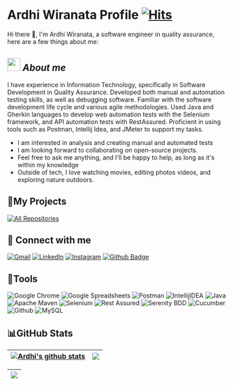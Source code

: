 # Ardhi Wiranata Profile [![Hits](https://hits.seeyoufarm.com/api/count/incr/badge.svg?url=https%3A%2F%2Fgithub.com%2FArdhi1102&count_bg=%2379C83D&title_bg=%23555555&icon=&icon_color=%23E7E7E7&title=Visited&edge_flat=false)](https://hits.seeyoufarm.com)
Hi there 👋, I'm Ardhi Wiranata, a software engineer in quality assurance, here are a few things about me:

## <img src="https://media.giphy.com/media/ObNTw8Uzwy6KQ/giphy.gif" width="30px">&nbsp;***About me***
</a>

I have experience in Information Technology, specifically in Software Development in Quality Assurance. Developed both manual and automation testing skills, as well as debugging software. Familiar with the software development life cycle and various agile methodologies. Used Java and Gherkin languages to develop web automation tests with the Selenium framework, and API automation tests with RestAssured. Proficient in using tools such as Postman, Intellij Idea, and JMeter to support my tasks. 

- I am interested in analysis and creating manual and automated tests
- I am looking forward to collaborating on open-source projects.
- Feel free to ask me anything, and I'll be happy to help, as long as it's within my knowledge
- Outside of tech, I love watching movies, editing photos videos, and exploring nature outdoors.
</a>


## 📘My Projects
<p>
<a href="https://github.com/Ardhi1102?tab=repositories"><img alt="All Repositories" title="All Repositories" src="https://custom-icon-badges.demolab.com/badge/-Click%20Here%20For%20All%20My%20Repos-1F222E?style=for-the-badge&logoColor=white&logo=repo"/></a>
</p>

## 🤝 Connect with me
<p>
	<a href="mailto:awiranata228@gmail.com"><img src="https://img.shields.io/badge/gmail-EA4335.svg?style=for-the-badge&logo=gmail&logoColor=white" alt="Gmail"/></a>
	<a href="https://www.linkedin.com/in/ardhi-wiranata/"><img src="https://img.shields.io/badge/linkedin-%231DA1F2.svg?style=for-the-badge&logo=linkedin&logoColor=white" alt="LinkedIn"/></a>
	<a href="https://www.instagram.com/ardhi.wir/"><img src="https://img.shields.io/badge/instagram-%23E4405F.svg?style=for-the-badge&logo=Instagram&logoColor=white" alt="Instagram"/></a>
  	<a href="https://github.com/Ardhi1102"><img src="https://img.shields.io/badge/Github-black?style=for-the-badge&logo=Github&logoColor=white" alt="Github Badge"/></a>
  </a>
</p>

## 🔨Tools
<p>
  
![Google Chrome](https://img.shields.io/badge/Google%20Chrome-4285F4?style=for-the-badge&logo=GoogleChrome&logoColor=white)
![Google Spreadsheets](https://img.shields.io/badge/-Google%20Spreadsheets-4bc47b?style=for-the-badge&logoColor=black)
![Postman](https://img.shields.io/badge/Postman-FF6C37?style=for-the-badge&logo=postman&logoColor=white)
![IntellijIDEA](https://img.shields.io/badge/IntelliJIDEA-000000.svg?style=for-the-badge&logo=intellij-idea&logoColor=white)
![Java](https://img.shields.io/badge/java-%23ED8B00.svg?style=for-the-badge&logo=java&logoColor=white)
![Apache Maven](https://img.shields.io/badge/Apache%20Maven-C71A36?style=for-the-badge&logo=Apache%20Maven&logoColor=white)
![Selenium](https://img.shields.io/badge/-selenium-%43B02A?style=for-the-badge&logo=selenium&logoColor=white)
![Rest Assured](https://img.shields.io/badge/-rest%20assured-000000?style=for-the-badge&logoColor=black)
![Serenity BDD](https://img.shields.io/badge/-serenity%20bdd-16a67a?style=for-the-badge&logoColor=black)
![Cucumber](https://img.shields.io/badge/-cucumber-4bc47b?style=for-the-badge&logoColor=black)
![Github](https://img.shields.io/badge/GitHub-100000?style=for-the-badge&logo=github&logoColor=white)
![MySQL](https://img.shields.io/badge/MySQL-00008b.svg?style=for-the-badge&logoColor=black)
</p>

## 📊GitHub Stats

| <a href="https://github.com/Ardhi1102/github-readme-stats"><img align="center" src="https://github-readme-stats.vercel.app/api?username=Ardhi1102&theme=nightowl&hide_border=false&ring=161b228&include_all_commits=true&count_private=true" alt="Ardhi's github stats" /></a> | <a href="https://github.com/Ardhi1102/github-readme-stats"><img align="center" src="https://github-readme-streak-stats.herokuapp.com/?user=Ardhi1102&theme=nightowl&hide_border=false" /></a> |
| ---------------------------------------------------------------------------------------------------------------------------------------------------------------------------------------------------------------------- | ---------------------------------------------------------------------------------------------------------------------------------------------------------------------------------------------------------------------------- |

<div align='center'>
  
| <a href="https://github.com/Ardhi1102/github-readme-stats"><img align="center" src="https://github-readme-stats.vercel.app/api/top-langs/?username=Ardhi1102&layout=compact&langs_count=8&theme=nightowl" /></a> |
| ---------------------------------------------------------------------------------------------------------------------------------------------------------------------------------------------------------------------- |
</div>
